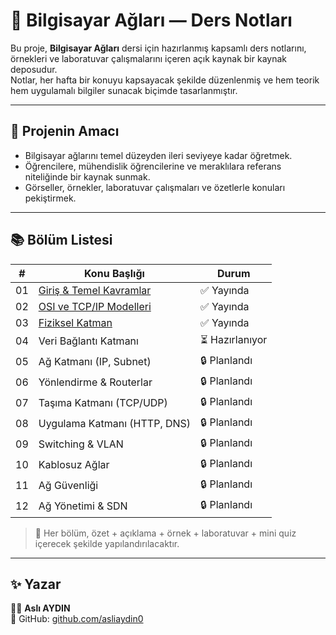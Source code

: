 # 📘 Bilgisayar Ağları — Ders Notları 

Bu proje, **Bilgisayar Ağları** dersi için hazırlanmış kapsamlı ders notlarını, örnekleri ve laboratuvar çalışmalarını içeren açık kaynak bir kaynak deposudur.  
Notlar, her hafta bir konuyu kapsayacak şekilde düzenlenmiş ve hem teorik hem uygulamalı bilgiler sunacak biçimde tasarlanmıştır.

---

## 🎯 Projenin Amacı
- Bilgisayar ağlarını temel düzeyden ileri seviyeye kadar öğretmek.  
- Öğrencilere, mühendislik öğrencilerine ve meraklılara referans niteliğinde bir kaynak sunmak.  
- Görseller, örnekler, laboratuvar çalışmaları ve özetlerle konuları pekiştirmek.

---

## 📚 Bölüm Listesi

| # | Konu Başlığı | Durum |
|---|-----------------------------|---------|
| 01 | [Giriş & Temel Kavramlar](./01_giris_temel_kavramlar.md) | ✅ Yayında |
| 02 | [OSI ve TCP/IP Modelleri](./02_osi_tcpip.md) | ✅ Yayında |
| 03 | [Fiziksel Katman](./03_fiziksel_katman.md) | ✅ Yayında |
| 04 | Veri Bağlantı Katmanı | ⏳ Hazırlanıyor |
| 05 | Ağ Katmanı (IP, Subnet) | 🔒 Planlandı |
| 06 | Yönlendirme & Routerlar | 🔒 Planlandı |
| 07 | Taşıma Katmanı (TCP/UDP) | 🔒 Planlandı |
| 08 | Uygulama Katmanı (HTTP, DNS) | 🔒 Planlandı |
| 09 | Switching & VLAN | 🔒 Planlandı |
| 10 | Kablosuz Ağlar | 🔒 Planlandı |
| 11 | Ağ Güvenliği | 🔒 Planlandı |
| 12 | Ağ Yönetimi & SDN | 🔒 Planlandı |

> 📌 Her bölüm, özet + açıklama + örnek + laboratuvar + mini quiz içerecek şekilde yapılandırılacaktır.

---
## ✨ Yazar

👩‍💻 **Aslı AYDIN**   
📍 GitHub: [github.com/asliaydin0](https://github.com/asliaydin0)  


